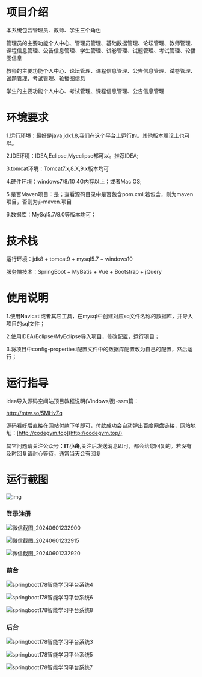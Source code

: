 # 项目介绍

本系统包含管理员、教师、学生三个角色

管理员的主要功能个人中心、管理员管理、基础数据管理、论坛管理、教师管理、课程信息管理、公告信息管理、学生管理、试卷管理、试题管理、考试管理、轮播图信息


教师的主要功能个人中心、论坛管理、课程信息管理、公告信息管理、试卷管理、试题管理、考试管理、轮播图信息

学生的主要功能个人中心、考试管理、课程信息管理、公告信息管理





# 环境要求



1.运行环境：最好是java jdk1.8,我们在这个平台上运行的。其他版本理论上也可以。 

2.IDE环境：IDEA,Eclipse,Myeclipse都可以。推荐IDEA; 

3.tomcat环境：Tomcat7.x,8.X,9.x版本均可 

4.硬件环境：windows7/8/10 4G内存以上；或者Mac OS; 

5.是否Maven项目：是；查看源码目录中是否包含pom.xml;若包含，则为maven项目，否则为非maven.项目 

6.数据库：MySql5.7/8.0等版本均可；





# 技术栈



运行环境：jdk8 + tomcat9 + mysql5.7 + windows10

服务端技术：SpringBoot + MyBatis + Vue + Bootstrap + jQuery





# 使用说明





1.使用Navicati或者其它工具，在mysql中创建对应sq文件名称的数据库，并导入项目的sql文件； 

2.使用IDEA/Eclipse/MyEclipse导入项目，修改配置，运行项目； 

3.将项目中config-propertiesi配置文件中的数据库配置改为自己的配置，然后运行；





# 运行指导

idea导入源码空间站顶目教程说明(Vindows版)-ssm篇：

http://mtw.so/5MHvZq 

源码看好后直接在网站付款下单即可，付款成功会自动弹出百度网盘链接，网站地址：[http://codegym.top](http://codegym.top/)

其它问题请关注公众号：**IT小舟**,关注后发送消息即可，都会给您回复的。若没有及时回复请耐心等待，通常当天会有回复



# 运行截图

![img](https://gulimallcativen.oss-cn-shenzhen.aliyuncs.com/gdfdfffff22gyyyhghssdfgrr/wps1.png)



### 登录注册





![微信截图_20240601232900](https://gulimallcativen.oss-cn-shenzhen.aliyuncs.com/gdfdfffff22gyyyhghssdfgrr/%E5%BE%AE%E4%BF%A1%E6%88%AA%E5%9B%BE_20240601232900.png)

![微信截图_20240601232915](https://gulimallcativen.oss-cn-shenzhen.aliyuncs.com/gdfdfffff22gyyyhghssdfgrr/%E5%BE%AE%E4%BF%A1%E6%88%AA%E5%9B%BE_20240601232915.png)

![微信截图_20240601232920](https://gulimallcativen.oss-cn-shenzhen.aliyuncs.com/gdfdfffff22gyyyhghssdfgrr/%E5%BE%AE%E4%BF%A1%E6%88%AA%E5%9B%BE_20240601232920.png)



### 前台

![springboot178智能学习平台系统4](https://gulimallcativen.oss-cn-shenzhen.aliyuncs.com/gdfdfffff22gyyyhghssdfgrr/springboot178%E6%99%BA%E8%83%BD%E5%AD%A6%E4%B9%A0%E5%B9%B3%E5%8F%B0%E7%B3%BB%E7%BB%9F4.png)

![springboot178智能学习平台系统6](https://gulimallcativen.oss-cn-shenzhen.aliyuncs.com/gdfdfffff22gyyyhghssdfgrr/springboot178%E6%99%BA%E8%83%BD%E5%AD%A6%E4%B9%A0%E5%B9%B3%E5%8F%B0%E7%B3%BB%E7%BB%9F6.png)

![springboot178智能学习平台系统8](https://gulimallcativen.oss-cn-shenzhen.aliyuncs.com/gdfdfffff22gyyyhghssdfgrr/springboot178%E6%99%BA%E8%83%BD%E5%AD%A6%E4%B9%A0%E5%B9%B3%E5%8F%B0%E7%B3%BB%E7%BB%9F8.png)





### 后台

![springboot178智能学习平台系统3](https://gulimallcativen.oss-cn-shenzhen.aliyuncs.com/gdfdfffff22gyyyhghssdfgrr/springboot178%E6%99%BA%E8%83%BD%E5%AD%A6%E4%B9%A0%E5%B9%B3%E5%8F%B0%E7%B3%BB%E7%BB%9F3.png)

![springboot178智能学习平台系统5](https://gulimallcativen.oss-cn-shenzhen.aliyuncs.com/gdfdfffff22gyyyhghssdfgrr/springboot178%E6%99%BA%E8%83%BD%E5%AD%A6%E4%B9%A0%E5%B9%B3%E5%8F%B0%E7%B3%BB%E7%BB%9F5.png)

![springboot178智能学习平台系统7](https://gulimallcativen.oss-cn-shenzhen.aliyuncs.com/gdfdfffff22gyyyhghssdfgrr/springboot178%E6%99%BA%E8%83%BD%E5%AD%A6%E4%B9%A0%E5%B9%B3%E5%8F%B0%E7%B3%BB%E7%BB%9F7.png)





